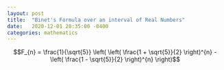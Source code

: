 ```yaml
---
layout: post
title:  "Binet's Formula over an interval of Real Numbers"
date:   2020-12-01 20:35:00 -0400
categories: mathematics
---
```


$$F_{n} = \frac{1}{\sqrt{5}} \left( \left( \frac{1 + \sqrt{5}}{2} \right)^{n} -  \left( \frac{1 - \sqrt{5}}{2} \right)^{n} \right)$$
